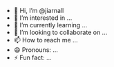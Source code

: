 - 👋 Hi, I’m @jiarnall
- 👀 I’m interested in ...
- 🌱 I’m currently learning ...
- 💞️ I’m looking to collaborate on ...
- 📫 How to reach me ...
- 😄 Pronouns: ...
- ⚡ Fun fact: ...

<!---
jiarnall/jiarnall is a ✨ special ✨ repository because its `README.md` (this file) appears on your GitHub profile.
You can click the Preview link to take a look at your changes.
--->
